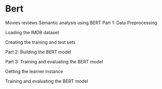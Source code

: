 # Bert

Movies reviews Semantic analysis using BERT
Part 1: Data Preprocessing

Loading the IMDB dataset

Creating the training and test sets

Part 2: Building the BERT model

Part 3: Training and evaluating the BERT model

Getting the learner instance

Training and evaluating the BERT model
